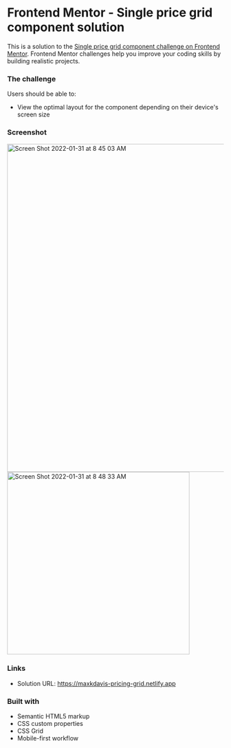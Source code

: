 # Frontend Mentor - Single price grid component solution

This is a solution to the [Single price grid component challenge on Frontend Mentor](https://www.frontendmentor.io/challenges/single-price-grid-component-5ce41129d0ff452fec5abbbc). Frontend Mentor challenges help you improve your coding skills by building realistic projects.

### The challenge

Users should be able to:

-   View the optimal layout for the component depending on their device's screen size

### Screenshot

<img width="762" alt="Screen Shot 2022-01-31 at 8 45 03 AM" src="https://user-images.githubusercontent.com/7098417/151814907-7ef5f41d-63b2-4d91-9bf3-373dc92d0be9.png">

<img width="424" alt="Screen Shot 2022-01-31 at 8 48 33 AM" src="https://user-images.githubusercontent.com/7098417/151814926-5e79e2e0-f61b-402e-9d34-29cbafe1bab3.png">

### Links

-   Solution URL: https://maxkdavis-pricing-grid.netlify.app

### Built with

-   Semantic HTML5 markup
-   CSS custom properties
-   CSS Grid
-   Mobile-first workflow
